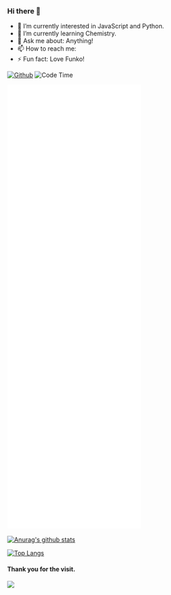  ### Hi there 👋

 - 🔭 I’m currently interested in JavaScript and Python.
 - 🌱 I’m currently learning Chemistry.
 - 💬 Ask me about: Anything!
 - 📫 How to reach me: 
 - ⚡ Fun fact: Love Funko!

[![Github](https://img.shields.io/github/followers/EVAyo?label=Follow&style=social)](https://github.com/EVAyo)
![Code Time](https://img.shields.io/endpoint?style=social&url=https://codetime-api.datreks.com/badge/1959?logoColor=dark%26project=%26recentMS=0%26showProject=false)

![Top Langs](https://github.com/EVAyo/EVAyo/blob/main/github-metrics.svg)

[![Anurag's github stats](https://github-readme-stats.vercel.app/api?username=EVAyo&show_icons=true)](https://github.com/anuraghazra/github-readme-stats)

[![Top Langs](https://github-readme-stats.vercel.app/api/top-langs/?username=EVAyo&layout=compact)](https://github.com/anuraghazra/github-readme-stats)

#### Thank you for the visit.
![](http://profile-counter.glitch.me/EVAyo/count.svg)
